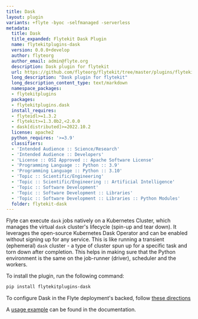 ```yaml
---
title: Dask
layout: plugin
variants: +flyte -byoc -selfmanaged -serverless
metadata:
  title: Dask
  title_expanded: Flytekit Dask Plugin
  name: flytekitplugins-dask
  version: 0.0.0+develop
  author: flyteorg
  author_email: admin@flyte.org
  description: Dask plugin for flytekit
  url: https://github.com/flyteorg/flytekit/tree/master/plugins/flytekit-dask
  long_description: "Dask plugin for flytekit"
  long_description_content_type: text/markdown
  namespace_packages:
  - flytekitplugins
  packages:
  - flytekitplugins.dask
  install_requires:
  - flyteidl>=1.3.2
  - flytekit>=1.3.0b2,<2.0.0
  - dask[distributed]>=2022.10.2
  license: apache2
  python_requires: '>=3.9'
  classifiers:
  - 'Intended Audience :: Science/Research'
  - 'Intended Audience :: Developers'
  - 'License :: OSI Approved :: Apache Software License'
  - 'Programming Language :: Python :: 3.9'
  - 'Programming Language :: Python :: 3.10'
  - 'Topic :: Scientific/Engineering'
  - 'Topic :: Scientific/Engineering :: Artificial Intelligence'
  - 'Topic :: Software Development'
  - 'Topic :: Software Development :: Libraries'
  - 'Topic :: Software Development :: Libraries :: Python Modules'
  folder: flytekit-dask
---
```



Flyte can execute `dask` jobs natively on a Kubernetes Cluster, which manages the virtual `dask` cluster's lifecycle
(spin-up and tear down). It leverages the open-source Kubernetes Dask Operator and can be enabled without signing up
for any service. This is like running a transient (ephemeral) `dask` cluster - a type of cluster spun up for a specific
task and torn down after completion. This helps in making sure that the Python environment is the same on the job-runner
(driver), scheduler and the workers.

To install the plugin, run the following command:

```bash
pip install flytekitplugins-dask
```

To configure Dask in the Flyte deployment's backed, follow
[these directions](../../../deployment/flyte-plugins/kubernetes-plugins)

A [usage example](../../../integrations/native-backend-plugins/k8s-dask-plugin)
can be found in the documentation.
